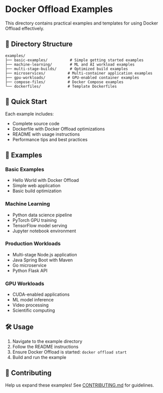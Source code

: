 # Docker Offload Examples

This directory contains practical examples and templates for using Docker Offload effectively.

## 📁 Directory Structure

```
examples/
├── basic-examples/          # Simple getting started examples
├── machine-learning/        # ML and AI workload examples
├── multi-stage-builds/      # Optimized build examples
├── microservices/          # Multi-container application examples
├── gpu-workloads/          # GPU-enabled container examples
├── compose-files/          # Docker Compose examples
└── dockerfiles/            # Template Dockerfiles
```

## 🚀 Quick Start

Each example includes:
- Complete source code
- Dockerfile with Docker Offload optimizations
- README with usage instructions
- Performance tips and best practices

## 📖 Examples

### Basic Examples
- Hello World with Docker Offload
- Simple web application
- Basic build optimization

### Machine Learning
- Python data science pipeline
- PyTorch GPU training
- TensorFlow model serving
- Jupyter notebook environment

### Production Workloads
- Multi-stage Node.js application
- Java Spring Boot with Maven
- Go microservice
- Python Flask API

### GPU Workloads
- CUDA-enabled applications
- ML model inference
- Video processing
- Scientific computing

## 🛠 Usage

1. Navigate to the example directory
2. Follow the README instructions
3. Ensure Docker Offload is started: `docker offload start`
4. Build and run the example

## 🤝 Contributing

Help us expand these examples! See [CONTRIBUTING.md](../CONTRIBUTING.md) for guidelines.
